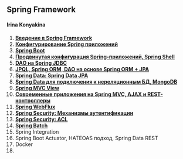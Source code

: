 ## Spring Framework

#### Irina Konyakina

1. **[Введение в Spring Framework](https://github.com/never-sleeps/spring-framework/tree/master/2020-02-otus-spring-Koniakina/homework-01)** 
2. **[Конфигурирование Spring приложений](https://github.com/never-sleeps/spring-framework/tree/master/2020-02-otus-spring-Koniakina/homework-02)**
3. **[Spring Boot](https://github.com/never-sleeps/spring-framework/tree/master/2020-02-otus-spring-Koniakina/homework-03)**
4. **[Продвинутая конфигурация Spring-приложений, Spring Shell](https://github.com/never-sleeps/spring-framework/tree/master/2020-02-otus-spring-Koniakina/homework-04)**
5. **[DAO на Spring JDBC](https://github.com/never-sleeps/spring-framework/tree/master/2020-02-otus-spring-Koniakina/homework-05)**
6. **[JPQL, Spring ORM, DAO на основе Spring ORM + JPA](https://github.com/never-sleeps/spring-framework/tree/master/2020-02-otus-spring-Koniakina/homework-06)**
7. **[Spring Data: Spring Data JPA](https://github.com/never-sleeps/spring-framework/tree/master/2020-02-otus-spring-Koniakina/homework-07)**
8. **[Spring Data для подключения к нереляционным БД, MongoDB](https://github.com/never-sleeps/spring-framework/tree/master/2020-02-otus-spring-Koniakina/homework-08)**
9. **[Spring MVC View](https://github.com/never-sleeps/spring-framework/tree/master/2020-02-otus-spring-Koniakina/homework-09)**
10. **[Современные приложения на Spring MVC, AJAX и REST-контроллеры](https://github.com/never-sleeps/spring-framework/tree/master/2020-02-otus-spring-Koniakina/homework-10)**
11. **[Spring WebFlux](https://github.com/never-sleeps/spring-framework/tree/master/2020-02-otus-spring-Koniakina/homework-11)**
12. **[Spring Security: Механизмы аутентификации](https://github.com/never-sleeps/spring-framework/tree/master/2020-02-otus-spring-Koniakina/homework-12)**
13. **[Spring Security: ACL](https://github.com/never-sleeps/spring-framework/tree/master/2020-02-otus-spring-Koniakina/homework-13)**
14. **[Spring Batch](https://github.com/never-sleeps/spring-framework/tree/master/2020-02-otus-spring-Koniakina/homework-14)**
15. Spring Integration
16. Spring Boot Actuator, HATEOAS подход, Spring Data REST
17. Docker
18.

